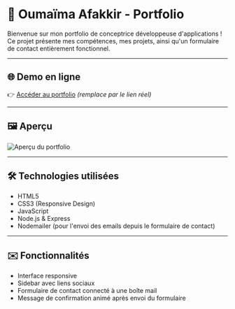 # 💼 Oumaïma Afakkir - Portfolio

Bienvenue sur mon portfolio de conceptrice développeuse d'applications ! Ce projet présente mes compétences, mes projets, ainsi qu'un formulaire de contact entièrement fonctionnel.

---

## 🌐 Demo en ligne

👉 [Accéder au portfolio](https://tonlien.vercel.app/) _(remplace par le lien réel)_

---

## 🖼️ Aperçu

![Aperçu du portfolio](/assets/preview.png)

---

## 🛠️ Technologies utilisées

- HTML5
- CSS3 (Responsive Design)
- JavaScript
- Node.js & Express
- Nodemailer (pour l'envoi des emails depuis le formulaire de contact)

---

## ✉️ Fonctionnalités

- Interface responsive
- Sidebar avec liens sociaux
- Formulaire de contact connecté à une boîte mail
- Message de confirmation animé après envoi du formulaire
